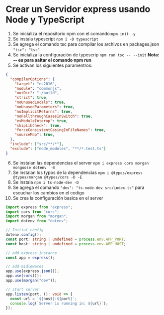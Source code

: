 # Crear un Servidor express usando Node y TypeScript

1. Se inicializa el repositorio npm con el comando:`npm init -y`
2. Se instala typescript `npm i -D typescript`
3. Se agrega el comando tsc para compilar los archivos en packages.json `"tsc": "tsc"`
4. Se inicializa la configuración de typescrip `npm run tsc -- --init` **Nota: -- es para saltar el comando npm run**
5. Se activan los siguientes paramentros:
```JSON
{
  "compilerOptions": {
    "target": "es2016", 
    "module": "commonjs",
    "outDir": "./build", 
    "strict": true,
    "noUnusedLocals": true, 
    "noUnusedParameters": true,
    "noImplicitReturns": true,
    "noFallthroughCasesInSwitch": true,  
    "esModuleInterop": true, 
    "skipLibCheck": true,
    "forceConsistentCasingInFileNames": true,
    "sourceMap": true,
  },
  "include": ["src/**/*"],
  "exclude": ["node_modules", "**/*.test.ts"]
}
```
6. Se instalan las dependencias el server `npm i express cors morgan mongoose dotenv  -E`
7. Se instalan los typos de la dependencias `npm i @types/express @types/morgan @types/cors -D -E`
8. Se instala `npm i ts-node-dev -D`
9. Se agrega el comando `"dev": "ts-node-dev src/index.ts"` para escuchar los cambios en el codigo
10. Se crea la configuración basica en el server
```ts
import express from "express";
import cors from "cors";
import morgan from "morgan";
import dotenv from "dotenv";

// Initial config
dotenv.config();
const port: string | undefined = process.env.APP_PORT;
const host: string | undefined = process.env.APP_HOST;

// add express instance
const app = express();

// add midlewares
app.use(express.json());
app.use(cors());
app.use(morgan("dev"));

// start server
app.listen(port, (): void => {
  const url = `${host}:${port}`;
  console.log(`Server is running in: ${url}`);
});
```
